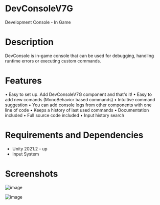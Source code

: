 # DevConsoleV7G
Development Console - In Game 

# Description
DevConsole is in-game console that can be used for debugging, handling runtime errors or executing custom commands.

# Features
• Easy to set up. Add DevConsoleV7G component and that's it!
• Easy to add new comands (MonoBehavior based commands)
• Intuitive command suggestion
• You can add console logs from other components with one line of code
• Keeps a history of last used commands
• Documentation included
• Full source code included
• Input history search

# Requirements and Dependencies
- Unity 2021.2 - up
- Input System

# Screenshots

![image](https://user-images.githubusercontent.com/33598734/196002240-7e666ff2-823d-4483-923c-0f8d29eb0b5b.png)

![image](https://user-images.githubusercontent.com/33598734/196002053-3682daec-593b-4db9-8a75-234722055a61.png)
